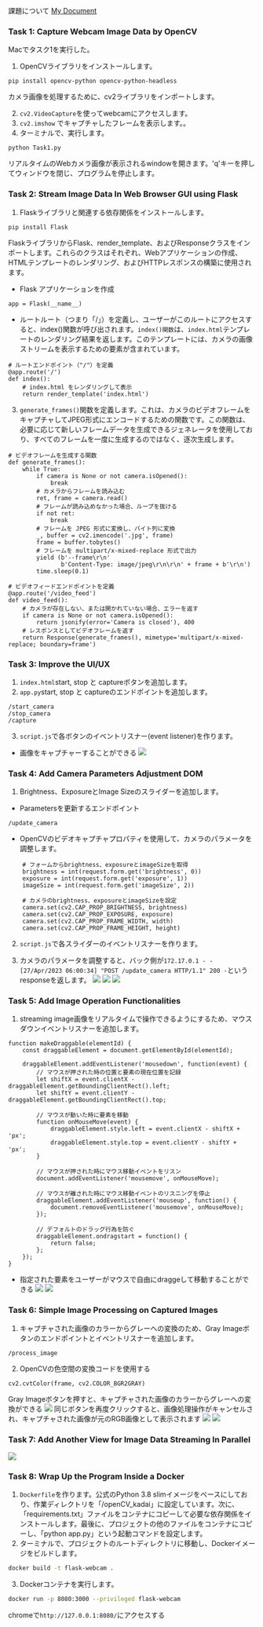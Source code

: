 課題について
[My Document](files/(Fullstack)_Realtime_Image_Streaming_using_Flask.pdf
)

### Task 1: Capture Webcam Image Data by OpenCV
Macでタスク1を実行した。
1. OpenCVライブラリをインストールします。
```
pip install opencv-python opencv-python-headless
```
カメラ画像を処理するために、cv2ライブラリをインポートします。

2. `cv2.VideoCapture`を使ってwebcamにアクセスします。
3. `cv2.imshow` でキャプチャしたフレームを表示します。。
4. ターミナルで、実行します。
```
python Task1.py
```
リアルタイムのWebカメラ画像が表示されるwindowを開きます。'q'キーを押してウィンドウを閉じ、プログラムを停止します。

### Task 2: Stream Image Data In Web Browser GUI using Flask
1. Flaskライブラリと関連する依存関係をインストールします。
```
pip install Flask
```
FlaskライブラリからFlask、render_template、およびResponseクラスをインポートします。これらのクラスはそれぞれ、Webアプリケーションの作成、HTMLテンプレートのレンダリング、およびHTTPレスポンスの構築に使用されます。


* Flask アプリケーションを作成
```
app = Flask(__name__)

```

* ルートルート（つまり「/」）を定義し、ユーザーがこのルートにアクセスすると、index()関数が呼び出されます。`index()関数`は、`index.html`テンプレートのレンダリング結果を返します。このテンプレートには、カメラの画像ストリームを表示するための<img>要素が含まれています。
```
# ルートエンドポイント（"/"）を定義
@app.route('/')
def index():
    # index.html をレンダリングして表示
    return render_template('index.html')
```

3. `generate_frames()`関数を定義します。これは、カメラのビデオフレームをキャプチャしてJPEG形式にエンコードするための関数です。この関数は、必要に応じて新しいフレームデータを生成できるジェネレータを使用しており、すべてのフレームを一度に生成するのではなく、逐次生成します。
```
# ビデオフレームを生成する関数
def generate_frames():
    while True:
        if camera is None or not camera.isOpened():
            break
        # カメラからフレームを読み込む
        ret, frame = camera.read()
        # フレームが読み込めなかった場合、ループを抜ける
        if not ret:
            break
        # フレームを JPEG 形式に変換し、バイト列に変換
        _, buffer = cv2.imencode('.jpg', frame)
        frame = buffer.tobytes()
        # フレームを multipart/x-mixed-replace 形式で出力
        yield (b'--frame\r\n'
               b'Content-Type: image/jpeg\r\n\r\n' + frame + b'\r\n')
        time.sleep(0.1)

# ビデオフィードエンドポイントを定義
@app.route('/video_feed')
def video_feed():
    # カメラが存在しない、または開かれていない場合、エラーを返す
    if camera is None or not camera.isOpened():
        return jsonify(error='Camera is closed'), 400
    # レスポンスとしてビデオフレームを返す
    return Response(generate_frames(), mimetype='multipart/x-mixed-replace; boundary=frame')
```

### Task 3: Improve the UI/UX
1. `index.html`start, stop と captureボタンを追加します。
2. `app.py`start, stop と captureのエンドポイントを追加します。

```
/start_camera
/stop_camera
/capture
```
3. `script.js`で各ボタンのイベントリスナー(event listener)を作ります。

* 画像をキャプチャーすることができる
![](files/image1.png)

### Task 4: Add Camera Parameters Adjustment DOM
1. Brightness、ExposureとImage Sizeのスライダーを追加します。
* Parametersを更新するエンドポイント
```
/update_camera
```
* OpenCVのビデオキャプチャプロパティを使用して、カメラのパラメータを調整します。
```
    # フォームからbrightness、exposureとimageSizeを取得
    brightness = int(request.form.get('brightness', 0))
    exposure = int(request.form.get('exposure', 1))
    imageSize = int(request.form.get('imageSize', 2))

    # カメラのbrightness、exposureとimageSizeを設定
    camera.set(cv2.CAP_PROP_BRIGHTNESS, brightness)
    camera.set(cv2.CAP_PROP_EXPOSURE, exposure)
    camera.set(cv2.CAP_PROP_FRAME_WIDTH, width)
    camera.set(cv2.CAP_PROP_FRAME_HEIGHT, height)
```
2. `script.js`で各スライダーのイベントリスナーを作ります。

3. カメラのパラメータを調整すると、バック側が`172.17.0.1 - - [27/Apr/2023 06:00:34] "POST /update_camera HTTP/1.1" 200 -`というresponseを返します。
![](files/brightness)
![](files/size)
![](files/log1)

### Task 5: Add Image Operation Functionalities
1. streaming image画像をリアルタイムで操作できるようにするため、マウスダウンイベントリスナーを追加します。
```
function makeDraggable(elementId) {
    const draggableElement = document.getElementById(elementId);

    draggableElement.addEventListener('mousedown', function(event) {
        // マウスが押された時の位置と要素の現在位置を記録
        let shiftX = event.clientX - draggableElement.getBoundingClientRect().left;
        let shiftY = event.clientY - draggableElement.getBoundingClientRect().top;

        // マウスが動いた時に要素を移動
        function onMouseMove(event) {
            draggableElement.style.left = event.clientX - shiftX + 'px';
            draggableElement.style.top = event.clientY - shiftY + 'px';
        }

        // マウスが押された時にマウス移動イベントをリスン
        document.addEventListener('mousemove', onMouseMove);

        // マウスが離された時にマウス移動イベントのリスニングを停止
        draggableElement.addEventListener('mouseup', function() {
            document.removeEventListener('mousemove', onMouseMove);
        });

        // デフォルトのドラッグ行為を防ぐ
        draggableElement.ondragstart = function() {
            return false;
        };
    });
}
```
* 指定された要素をユーザーがマウスで自由にdraggeして移動することができる
![](files/draggable1)
![](files/draggable2)

### Task 6: Simple Image Processing on Captured Images
1. キャプチャされた画像のカラーからグレーへの変換のため、Gray Imageボタンのエンドポイントとイベントリスナーを追加します。
```
/process_image
```
2. OpenCVの色空間の変換コードを使用する
```
cv2.cvtColor(frame, cv2.COLOR_BGR2GRAY)
```

Gray Imageボタンを押すと、キャプチャされた画像のカラーからグレーへの変換ができる
![](files/gray1)
同じボタンを再度クリックすると、画像処理操作がキャンセルされ、キャプチャされた画像が元のRGB画像として表示されます
![](files/gray2)
![](files/log2)


### Task 7: Add Another View for Image Data Streaming In Parallel

![](files/twocamera)


### Task 8: Wrap Up the Program Inside a Docker
1. `Dockerfile`を作ります。公式のPython 3.8 slimイメージをベースにしており、作業ディレクトリを「/openCV_kadai」に設定しています。次に、「requirements.txt」ファイルをコンテナにコピーして必要な依存関係をインストールします。最後に、プロジェクトの他のファイルをコンテナにコピーし、「python app.py」という起動コマンドを設定します。
2. ターミナルで、プロジェクトのルートディレクトリに移動し、Dockerイメージをビルドします。
```bash
docker build -t flask-webcam .
```
3. Dockerコンテナを実行します。
```bash
docker run -p 8080:3000 --privileged flask-webcam
```
chromeで`http://127.0.0.1:8080/`にアクセスする
